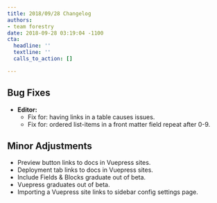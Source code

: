 ```yaml
---
title: 2018/09/28 Changelog
authors:
- team forestry
date: 2018-09-28 03:19:04 -1100
cta:
  headline: ''
  textline: ''
  calls_to_action: []

---
```

## Bug Fixes

* **Editor:** 
  * Fix for: having links in a table causes issues.
  * Fix for: ordered list-items in a front matter field repeat after 0-9.

## Minor Adjustments

* Preview button links to docs in Vuepress sites.
* Deployment tab links to docs in Vuepress sites.
* Include Fields & Blocks graduate out of beta.
* Vuepress graduates out of beta.
* Importing a Vuepress site links to sidebar config settings page.